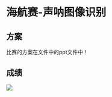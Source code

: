 #                     海航赛-声呐图像识别

## 方案

比赛的方案在文件中的ppt文件中！

## 成绩

![](https://github.com/panbo-bridge/competition/blob/main/kaggle/index.jpeg)
